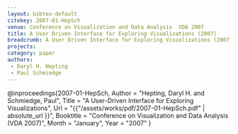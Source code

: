 ```yaml
---
layout: bibtex-default
citekey: 2007-01-HepSch
venue: Conference on Visualization and Data Analysis  VDA 2007 
title: A User Driven Interface for Exploring Visualizations (2007)
breadcrumb: A User Driven Interface for Exploring Visualizations (2007)
projects:
category: paper
authors:
 - Daryl H. Hepting 
 - Paul Schmiedge 
---
```

@inproceedings{2007-01-HepSch,
	Author =  "Hepting, Daryl H. and Schmiedge, Paul",
	Title =  "A User-Driven Interface for Exploring Visualizations",
	Url = \"{{"/assets/works/pdf/2007-01-HepSch.pdf" | absolute_url }}\",
	Booktitle =  "Conference on Visualization and Data Analysis (VDA 2007)",
	Month =  "January",
	Year =  "2007"
}
